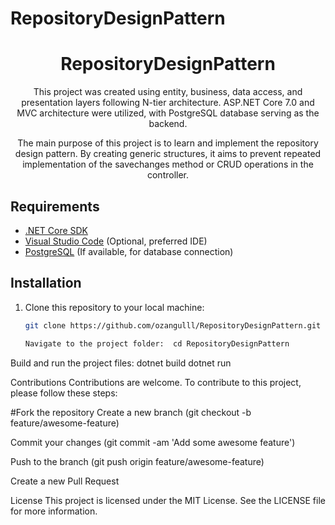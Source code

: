 # RepositoryDesignPattern
<div align="center">
  <h1>RepositoryDesignPattern</h1>
  <p>This project was created using entity, business, data access, and presentation layers following N-tier architecture. ASP.NET Core 7.0 and MVC architecture were utilized, with PostgreSQL database serving as the backend.</p>
  <p>The main purpose of this project is to learn and implement the repository design pattern. By creating generic structures, it aims to prevent repeated implementation of the savechanges method or CRUD operations in the controller.</p>
</div>

## Requirements

- [.NET Core SDK](https://dotnet.microsoft.com/download)
- [Visual Studio Code](https://code.visualstudio.com/) (Optional, preferred IDE)
- [PostgreSQL](https://www.postgresql.org/) (If available, for database connection)

## Installation

1. Clone this repository to your local machine:

   ```bash
   git clone https://github.com/ozangulll/RepositoryDesignPattern.git

   Navigate to the project folder:  cd RepositoryDesignPattern
Build and run the project files: dotnet build
dotnet run

Contributions
Contributions are welcome. To contribute to this project, please follow these steps:

#Fork the repository
Create a new branch (git checkout -b feature/awesome-feature)

Commit your changes (git commit -am 'Add some awesome feature')

Push to the branch (git push origin feature/awesome-feature)

Create a new Pull Request

License
This project is licensed under the MIT License. See the LICENSE file for more information.
